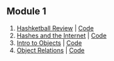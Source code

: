 ## Module 1

1. [Hashketball Review](https://www.youtube.com/watch?v=caFVIqy6FUg) | [Code](https://gist.github.com/alexgriff/055d7e49b0ff4828b8e0e836d30f7749)
2. [Hashes and the Internet](https://www.youtube.com/watch?v=7zTJmZ7h2Y0) | [Code](https://gist.github.com/alexgriff/45fc9707a70d4e6d088a1455917397e6)
3. [Intro to Objects](http://youtu.be/1kS042xdn8E) | [Code](https://github.com/learn-co-curriculum/web-082817-intro-to-oo)
4. [Object Relations](https://www.youtube.com/watch?v=Xm-f-_QCgUI&feature=youtu.be) | [Code](https://github.com/learn-co-curriculum/oo-relations-web-082817)
